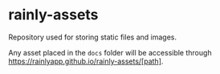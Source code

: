 # rainly-assets

Repository used for storing static files and images.

Any asset placed in the `docs` folder will be accessible through https://rainlyapp.github.io/rainly-assets/[path].
